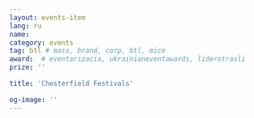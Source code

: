 ```yaml
---
layout: events-item
lang: ru
name: 
category: events
tag: btl # mass, brand, corp, btl, mice
award:  # eventarizacia, ukrainianeventawards, liderotrasli
prize: ''

title: 'Chesterfield Festivals'

og-image: ''
---
```

